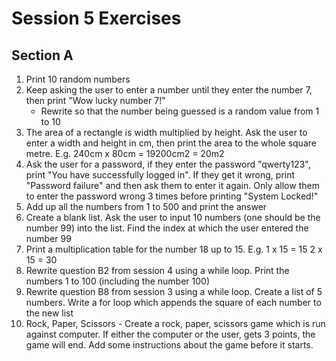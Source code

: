 # Session 5 Exercises
## Section A
1. Print 10 random numbers
2. Keep asking the user to enter a number until they enter the number 7, then print "Wow lucky number 7!"
    - Rewrite so that the number being guessed is a random value from 1 to 10
3. The area of a rectangle is width multiplied by height. Ask the user to enter a width and height in cm, then print the area to the whole square metre. E.g. 240cm x 80cm = 19200cm2 = 20m2
4. Ask the user for a password, if they enter the password "qwerty123", print "You have successfully logged in". If they get it wrong, print "Password failure" and then ask them to enter it again. Only allow them to enter the password wrong 3 times before printing "System Locked!"
5. Add up all the numbers from 1 to 500 and print the answer
6. Create a blank list. Ask the user to input 10 numbers (one should be the number 99) into the list. Find the index at which the user entered the number 99
7. Print a multiplication table for the number 18 up to 15. E.g.
    1 x 15 = 15
    2 x 15 = 30
8. Rewrite question B2 from session 4 using a while loop.
    Print the numbers 1 to 100 (including the number 100)
9. Rewrite question B8 from session 3 using a while loop.
    Create a list of 5 numbers. Write a for loop which appends the square of each number to the new list
10. Rock, Paper, Scissors - Create a rock, paper, scissors game which is run against computer. If either the computer or the user, gets 3 points, the game will end. Add some instructions about the game before it starts.
